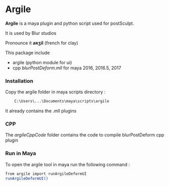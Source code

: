 # Argile


**Argile** is a maya plugin and python script used for postSculpt.

It is used by Blur studios 

Pronounce it  **aʀʒil** (french for clay)

This package include 
  - argile (python module for ui)
  - cpp *blurPostDeform.mll* for maya 2016, 2016.5, 2017

### Installation

Copy the argile folder in maya scripts directory : 
```sh
    C:\Users\...\Documents\maya\scripts\argile
```
It already contains the .mll plugins

 ### CPP
The *argileCppCode* folder contains the code to compile blurPostDeform cpp plugin

### Run in Maya
To open the argile tool in maya run the following command : 
```sh
from argile import runArgileDeformUI
runArgileDeformUI() 
```
